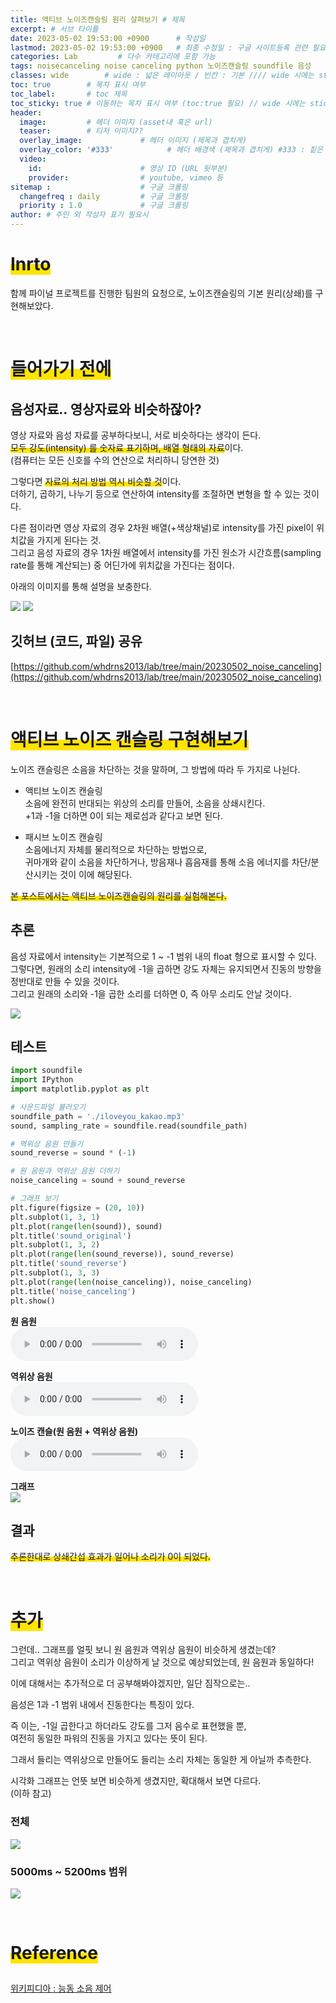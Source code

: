 ```yaml
---
title: 액티브 노이즈캔슬링 원리 살펴보기 # 제목
excerpt: # 서브 타이틀
date: 2023-05-02 19:53:00 +0900      # 작성일
lastmod: 2023-05-02 19:53:00 +0900   # 최종 수정일 : 구글 사이트등록 관련 필요
categories: Lab         # 다수 카테고리에 포함 가능
tags: noisecanceling noise canceling python 노이즈캔슬링 soundfile 음성                     # 태그 복수개 가능
classes: wide        # wide : 넓은 레이아웃 / 빈칸 : 기본 //// wide 시에는 sticky toc 불가
toc: true        # 목차 표시 여부
toc_label:       # toc 제목
toc_sticky: true # 이동하는 목차 표시 여부 (toc:true 필요) // wide 시에는 sticky toc 불가
header: 
  image:         # 헤더 이미지 (asset내 혹은 url)
  teaser:        # 티저 이미지??
  overlay_image:             # 헤더 이미지 (제목과 겹치게)
  overlay_color: '#333'            # 헤더 배경색 (제목과 겹치게) #333 : 짙은 회색
  video:
    id:                      # 영상 ID (URL 뒷부분)
    provider:                # youtube, vimeo 등
sitemap :                    # 구글 크롤링
  changefreq : daily         # 구글 크롤링
  priority : 1.0             # 구글 크롤링
author: # 주인 외 작성자 표기 필요시
---
```

<!--postNo: 20230502_002-->

# <span style='background:linear-gradient(to top, #FFE400 50%, transparent 50%)'>Inrto</span>  

함께 파이널 프로젝트를 진행한 팀원의 요청으로, 노이즈캔슬링의 기본 원리(상쇄)를 구현해보았다.  

<br>

# <span style='background:linear-gradient(to top, #FFE400 50%, transparent 50%)'>들어가기 전에</span>  

## 음성자료.. 영상자료와 비슷하잖아?  

영상 자료와 음성 자료를 공부하다보니, 서로 비슷하다는 생각이 든다.  
<span style='background:linear-gradient(to top, #FFE400 50%, transparent 50%)'>모두 강도(intensity) 를 숫자료 표기하며, 배열 형태의 자료</span>이다.  
(컴퓨터는 모든 신호를 수의 연산으로 처리하니 당연한 것)  

그렇다면 <span style='background:linear-gradient(to top, #FFE400 50%, transparent 50%)'>자료의 처리 방법 역시 비슷할 것</span>이다.  
더하기, 곱하기, 나누기 등으로 연산하여 intensity를 조절하면 변형을 할 수 있는 것이다.  

다른 점이라면 영상 자료의 경우 2차원 배열(+색상채널)로 intensity를 가진 pixel이 위치값을 가지게 된다는 것.  
그리고 음성 자료의 경우 1차원 배열에서 intensity를 가진 원소가 시간흐름(sampling rate를 통해 계산되는) 중 어딘가에 위치값을 가진다는 점이다.  

아래의 이미지를 통해 설명을 보충한다.  

![](/assets/images/20230502_002_001.png)
![](/assets/images/20230502_002_002.png)


## 깃허브 (코드, 파일) 공유  

[https://github.com/whdrns2013/lab/tree/main/20230502_noise_canceling](https://github.com/whdrns2013/lab/tree/main/20230502_noise_canceling)

<br>

# <span style='background:linear-gradient(to top, #FFE400 50%, transparent 50%)'>액티브 노이즈 캔슬링 구현해보기</span>  

노이즈 캔슬링은 소음을 차단하는 것을 말하며, 그 방법에 따라 두 가지로 나뉜다.  

* 액티브 노이즈 캔슬링  
소음에 완전히 반대되는 위상의 소리를 만들어, 소음을 상쇄시킨다.  
+1과 -1을 더하면 0이 되는 제로섬과 같다고 보면 된다.  

* 패시브 노이즈 캔슬링  
소음에너지 자체를 물리적으로 차단하는 방법으로,  
귀마개와 같이 소음을 차단하거나, 방음재나 흡음재를 통해 소음 에너지를 차단/분산시키는 것이 이에 해당된다.  

<span style='background:linear-gradient(to top, #FFE400 50%, transparent 50%)'>본 포스트에서는 액티브 노이즈캔슬링의 원리<span>를 실험해본다.  

## 추론

음성 자료에서 intensity는 기본적으로 1 ~ -1 범위 내의 float 형으로 표시할 수 있다.  
그렇다면, 원래의 소리 intensity에 -1을 곱하면 강도 자체는 유지되면서 진동의 방향을 정반대로 만들 수 있을 것이다.  
그리고 원래의 소리와 -1을 곱한 소리를 더하면 0, 즉 아무 소리도 안날 것이다.  

![](/assets/images/20230502_002_003.png)

## 테스트

```python
import soundfile
import IPython
import matplotlib.pyplot as plt

# 사운드파일 불러오기
soundfile_path = './iloveyou_kakao.mp3'
sound, sampling_rate = soundfile.read(soundfile_path)

# 역위상 음원 만들기
sound_reverse = sound * (-1)

# 원 음원과 역위상 음원 더하기
noise_canceling = sound + sound_reverse

# 그래프 보기
plt.figure(figsize = (20, 10))
plt.subplot(1, 3, 1)
plt.plot(range(len(sound)), sound)
plt.title('sound_original')
plt.subplot(1, 3, 2)
plt.plot(range(len(sound_reverse)), sound_reverse)
plt.title('sound_reverse')
plt.subplot(1, 3, 3)
plt.plot(range(len(noise_canceling)), noise_canceling)
plt.title('noise_canceling')
plt.show()
```

**원 음원**  
<audio controls><source src="/assets/sounds/20230502_002_sound_origin.wav" type="audio/wav"></audio>

**역위상 음원**  
<audio controls><source src="/assets/sounds/20230502_002_sound_reverse.wav" type="audio/wav"></audio>  

**노이즈 캔슬(원 음원 + 역위상 음원)**  
<audio controls><source src="/assets/sounds/20230502_002_noise_canceling.wav" type="audio/wav"></audio> 

**그래프**  
![](/assets/images/20230502_002_004.png)  


## 결과  

<span style='background:linear-gradient(to top, #FFE400 50%, transparent 50%)'>추론한대로 상쇄간섭 효과가 일어나 소리가 0이 되었다.</span>  

<br>

# <span style='background:linear-gradient(to top, #FFE400 50%, transparent 50%)'>추가</span>

그런데.. 그래프를 얼핏 보니 원 음원과 역위상 음원이 비슷하게 생겼는데?  
그리고 역위상 음원이 소리가 이상하게 날 것으로 예상되었는데, 원 음원과 동일하다!  

이에 대해서는 추가적으로 더 공부해봐야겠지만, 일단 짐작으로는..  

음성은 1과 -1 범위 내에서 진동한다는 특징이 있다.  

즉 이는, -1일 곱한다고 하더라도 강도를 그저 음수로 표현했을 뿐,  
여전히 동일한 파워의 진동을 가지고 있다는 뜻이 된다.     

그래서 들리는 역위상으로 만들어도 들리는 소리 자체는 동일한 게 아닐까 추측한다.  

시각화 그래프는 언뜻 보면 비슷하게 생겼지만, 확대해서 보면 다르다.    
(이하 참고)  

### 전체  

![](/assets/images/20230502_002_005.png)  

### 5000ms ~ 5200ms 범위  

![](/assets/images/20230502_002_006.png)  


<br>

# <span style='background:linear-gradient(to top, #FFE400 50%, transparent 50%)'>Reference</span>

##

[위키피디아 : 능동 소음 제어](https://ko.wikipedia.org/wiki/능동_소음_제어)